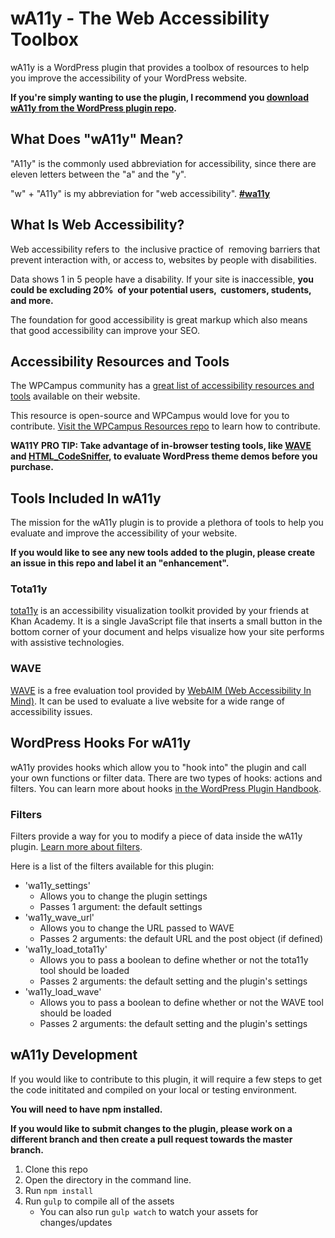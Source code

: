 # wA11y - The Web Accessibility Toolbox

wA11y is a WordPress plugin that provides a toolbox of resources to help you improve the accessibility of your WordPress website.

**If you're simply wanting to use the plugin, I recommend you [download wA11y from the WordPress plugin repo](https://wordpress.org/plugins/wa11y).**

## What Does "wA11y" Mean?

"A11y" is the commonly used abbreviation for accessibility, since there are eleven letters between the "a" and the "y".
 
"w" + "A11y" is my abbreviation for "web accessibility". **[#wa11y](https://twitter.com/search?q=%23wa11y)**

## What Is Web Accessibility?

Web accessibility refers to  the inclusive practice of  removing barriers that prevent interaction with, or access to, websites by people with disabilities.

Data shows 1 in 5 people have a disability. If your site is inaccessible, **you could be excluding 20%  of your potential users,  customers, students,  and more.**

The foundation for good accessibility is great markup which also means that good accessibility can improve your SEO.

## Accessibility Resources and Tools

The WPCampus community has a [great list of accessibility resources and tools](https://wpcampus.org/resources/accessibility/) available on their website.

This resource is open-source and WPCampus would love for you to contribute. [Visit the WPCampus Resources repo](https://github.com/wpcampus/wpcampus-resources) to learn how to contribute.

**WA11Y PRO TIP: Take advantage of in-browser testing tools, like [WAVE](http://wave.webaim.org/) and [HTML_CodeSniffer](http://squizlabs.github.io/HTML_CodeSniffer/), to evaluate WordPress theme demos before you purchase.**

## Tools Included In wA11y

The mission for the wA11y plugin is to provide a plethora of tools to help you evaluate and improve the accessibility of your website.

**If you would like to see any new tools added to the plugin, please create an issue in this repo and label it an "enhancement".**

### Tota11y

[tota11y](http://khan.github.io/tota11y/) is an accessibility visualization toolkit provided by your friends at Khan Academy. It is a single JavaScript file that inserts a small button in the bottom corner of your document and helps visualize how your site performs with assistive technologies.
 
### WAVE

[WAVE](http://wave.webaim.org/) is a free evaluation tool provided by [WebAIM (Web Accessibility In Mind)](http://webaim.org/). It can be used to evaluate a live website for a wide range of accessibility issues.

## WordPress Hooks For wA11y
 
wA11y provides hooks which allow you to "hook into" the plugin and call your own functions or filter data. There are two types of hooks: actions and filters. You can learn more about hooks [in the WordPress Plugin Handbook](https://developer.wordpress.org/plugins/hooks/).

### Filters

Filters provide a way for you to modify a piece of data inside the wA11y plugin. [Learn more about filters](https://developer.wordpress.org/plugins/hooks/filters/).

Here is a list of the filters available for this plugin:

* 'wa11y_settings'
    * Allows you to change the plugin settings
    * Passes 1 argument: the default settings
* 'wa11y_wave_url'
    * Allows you to change the URL passed to WAVE
    * Passes 2 arguments: the default URL and the post object (if defined)
* 'wa11y_load_tota11y'
    * Allows you to pass a boolean to define whether or not the tota11y tool should be loaded
    * Passes 2 arguments: the default setting and the plugin's settings
* 'wa11y_load_wave'
    * Allows you to pass a boolean to define whether or not the WAVE tool should be loaded
    * Passes 2 arguments: the default setting and the plugin's settings

## wA11y Development

If you would like to contribute to this plugin, it will require a few steps to get the code inititated and compiled on your local or testing environment.

**You will need to have npm installed.**

**If you would like to submit changes to the plugin, please work on a different branch and then create a pull request towards the master branch.**

1. Clone this repo
2. Open the directory in the command line.
3. Run `npm install`
5. Run `gulp` to compile all of the assets
    * You can also run `gulp watch` to watch your assets for changes/updates

